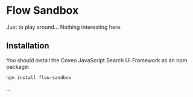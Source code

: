 # Flow Sandbox

Just to play around... Nothing interesting here.

## Installation

You should install the Coveo JavaScript Search UI Framework as an npm package:

    npm install flow-sandbox

...